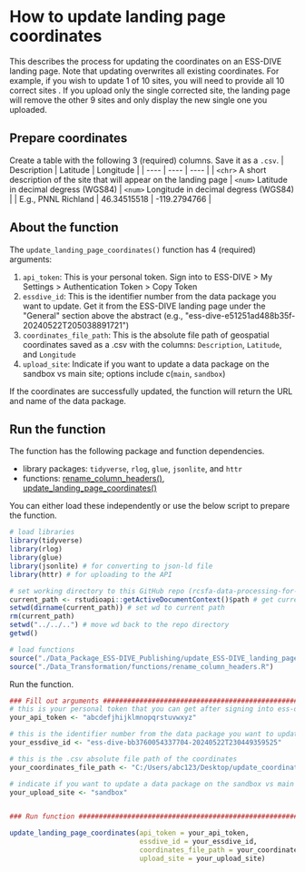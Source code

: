# How to update landing page coordinates
This describes the process for updating the coordinates on an ESS-DIVE landing page. Note that updating overwrites all existing coordinates. For example, if you wish to update 1 of 10 sites, you will need to provide all 10 correct sites . If you upload only the single corrected site, the landing page will remove the other 9 sites and only display the new single one you uploaded. 
## Prepare coordinates
Create a table with the following 3 (required) columns. Save it as a `.csv`.
| Description | Latitude | Longitude |
| ---- | ---- | ---- |
| `<chr>` A short description of the site that will appear on the landing page | `<num>` Latitude in decimal degress (WGS84) | `<num>` Longitude in decimal degress (WGS84) |
| E.g., PNNL Richland | 46.34515518 | -119.2794766 |
## About the function
The `update_landing_page_coordinates()` function has 4 (required) arguments:
1. `api_token`: This is your personal token. Sign into to ESS-DIVE > My Settings > Authentication Token > Copy Token
2. `essdive_id`: This is the identifier number from the data package you want to update. Get it from the ESS-DIVE landing page under the "General" section above the abstract (e.g., "ess-dive-e51251ad488b35f-20240522T205038891721")
3. `coordinates_file_path`: This is the absolute file path of geospatial coordinates saved as a .csv with the columns: `Description`, `Latitude`, and `Longitude`
4. `upload_site`: Indicate if you want to update a data package on the sandbox vs main site; options include c(`main`, `sandbox`)

If the coordinates are successfully updated, the function will return the URL and name of the data package. 
## Run the function
The function has the following package and function dependencies. 
- library packages: `tidyverse`, `rlog`, `glue`, `jsonlite`, and `httr`
- functions: [rename_column_headers()](https://github.com/river-corridors-sfa/rcsfa-data_processing_for_publication/blob/main/Data_Transformation/functions/rename_column_headers.R), [update_landing_page_coordinates()](https://github.com/river-corridors-sfa/rcsfa-data_processing_for_publication/blob/main/Data_Package_ESS-DIVE/update_ESS-DIVE_landing_page/update_coordinates/update_landing_page_coordinates.R)

You can either load these independently or use the below script to prepare the function. 
``` R
# load libraries
library(tidyverse)
library(rlog)
library(glue)
library(jsonlite) # for converting to json-ld file
library(httr) # for uploading to the API

# set working directory to this GitHub repo (rcsfa-data-processing-for-publication) to be able to source in functions
current_path <- rstudioapi::getActiveDocumentContext()$path # get current path
setwd(dirname(current_path)) # set wd to current path
rm(current_path)
setwd("../../..") # move wd back to the repo directory
getwd()

# load functions
source("./Data_Package_ESS-DIVE_Publishing/update_ESS-DIVE_landing_page/update_coordinates/update_landing_page_coordinates.R")
source("./Data_Transformation/functions/rename_column_headers.R")
```

Run the function. 
``` R
### Fill out arguments #########################################################
# this is your personal token that you can get after signing into ess-dive
your_api_token <- "abcdefjhijklmnopqrstuvwxyz"

# this is the identifier number from the data package you want to update - you can get it from the ess-dive landing page
your_essdive_id <- "ess-dive-bb3760054337704-20240522T230449359525"

# this is the .csv absolute file path of the coordinates
your_coordinates_file_path <- "C:/Users/abc123/Desktop/update_coordinates.csv"

# indicate if you want to update a data package on the sandbox vs main site - options include c("main", "sandbox")
your_upload_site <- "sandbox" 


### Run function ###############################################################

update_landing_page_coordinates(api_token = your_api_token,
                                essdive_id = your_essdive_id,
                                coordinates_file_path = your_coordinates_file_path,
                                upload_site = your_upload_site)
``` 
